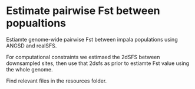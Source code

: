 # Estimate pairwise Fst between popualtions

Estiamte genome-wide pairwise Fst between impala populations using ANGSD and realSFS.

For computational constraints we estimaed the 2dSFS between downsampled sites, then use that 2dsfs as prior to estiamte Fst value using the whole genome. 

Find relevant files in the resources folder.
